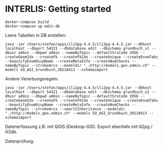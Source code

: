 # INTERLIS: Getting started 

```
docker-compose build
docker-compose up edit-db
```

Leere Tabellen in DB erstellen:
```
java -jar /Users/stefan/apps/ili2pg-4.4.5/ili2pg-4.4.5.jar --dbhost localhost --dbport 54321 --dbdatabase edit --dbschema grundbuch_v1 --dbusr admin --dbpwd admin --nameByTopic --defaultSrsCode 2056 --createGeomIdx --createFk --createFkIdx --createUnique --createEnumTabs --beautifyEnumDispName --createMetaInfo --createNumChecks --nameByTopic --strokeArcs --modeldir ".;http://models.geo.admin.ch" --models SO_AGI_Grundbuch_20210413 --schemaimport
```

Andere Vererbungsregeln:
```
java -jar /Users/stefan/apps/ili2pg-4.4.5/ili2pg-4.4.5.jar --dbhost localhost --dbport 54321 --dbdatabase edit --dbschema grundbuch_v2 --dbusr admin --dbpwd admin --nameByTopic --defaultSrsCode 2056 --createGeomIdx --createFk --createFkIdx --createUnique --createEnumTabs --beautifyEnumDispName --createMetaInfo --createNumChecks --nameByTopic --strokeArcs --smart2Inheritance --modeldir ".;http://models.geo.admin.ch" --models SO_AGI_Grundbuch_20210413 --schemaimport
```

Datenerfassung z.B. mit QGIS (Desktop-GIS). Export ebenfalls mit ili2pg / ili2db.

Datenprüfung:
```

```

